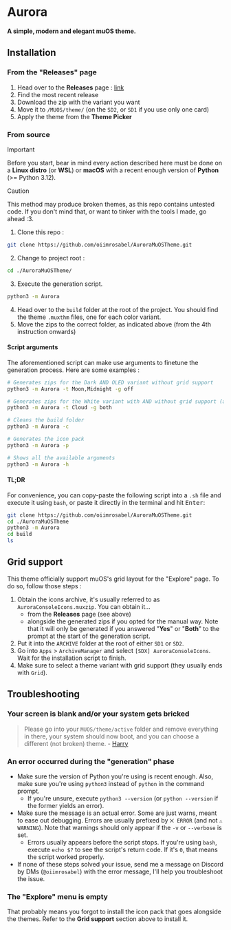 # Aurora

**A simple, modern and elegant muOS theme.**

## Installation

### From the "Releases" page

1. Head over to the **Releases** page : [link](https://github.com/oiimrosabel/AuroraMuOSTheme/releases)
2. Find the most recent release
3. Download the zip with the variant you want
4. Move it to `/MUOS/theme/` (on the `SD2`, or `SD1` if you use only one card)
5. Apply the theme from the **Theme Picker**

### From source

> [!IMPORTANT]
> Before you start, bear in mind every action described here must be done on a **Linux distro** (or **WSL**) or **macOS** with a recent enough version of **Python** (>= Python 3.12).

> [!CAUTION]
> This method may produce broken themes, as this repo contains untested code. If you don't mind that, or want to tinker with the tools I made, go ahead :3.

1. Clone this repo :

```bash
git clone https://github.com/oiimrosabel/AuroraMuOSTheme.git
```

2. Change to project root :

```bash
cd ./AuroraMuOSTheme/
```

3. Execute the generation script.

```bash
python3 -m Aurora
```

4. Head over to the `build` folder at the root of the project. You should find the theme `.muxthm` files, one for each
   color variant.
5. Move the zips to the correct folder, as indicated above (from the 4th instruction onwards)

#### Script arguments

The aforementioned script can make use arguments to finetune the generation process.
Here are some examples :

```bash
# Generates zips for the Dark AND OLED variant without grid support
python3 -m Aurora -t Moon,Midnight -g off

# Generates zips for the White variant with AND without grid support (also generates the icon pack)
python3 -m Aurora -t Cloud -g both

# Cleans the build folder
python3 -m Aurora -c 

# Generates the icon pack
python3 -m Aurora -p

# Shows all the available arguments
python3 -m Aurora -h
```

#### TL;DR

For convenience, you can copy-paste the following script into a `.sh` file and execute it using `bash`, or paste it
directly in the terminal and hit <kbd>Enter</kbd>:

```bash
git clone https://github.com/oiimrosabel/AuroraMuOSTheme.git
cd ./AuroraMuOSTheme
python3 -m Aurora
cd build
ls
```

## Grid support

This theme officially support muOS's grid layout for the "Explore" page. To do so, follow those steps :

1. Obtain the icons archive, it's usually referred to as `AuroraConsoleIcons.muxzip`. You can obtain it...
    * from the **Releases** page (see above)
    * alongside the generated zips if you opted for the manual way. Note that it will only be generated if you
      answered "**Yes**" or "**Both**" to the prompt at the start of the generation script.
2. Put it into the `ARCHIVE` folder at the root of either `SD1` or `SD2`.
3. Go into `Apps` > `ArchiveManager` and select `[SDX] AuroraConsoleIcons`. Wait for the installation script to finish.
4. Make sure to select a theme variant with grid support (they usually ends with `Grid`).

## Troubleshooting

### Your screen is blank and/or your system gets bricked

> Please go into your `MUOS/theme/active` folder and remove everything in there, your system should now boot, and you
> can choose a different (not broken) theme. - [Harry](https://hmcneill46.github.io/muOS-MinUIfied-Theme-Generator/)

### An error occurred during the "generation" phase

- Make sure the version of Python you're using is recent enough. Also, make sure you're using `python3` instead of
  `python` in the command prompt.
    - If you're unsure, execute `python3 --version` (or `python --version` if the former yields an error).
- Make sure the message is an actual error. Some are just warns, meant to ease out debugging. Errors are usually
  prefixed by `⨉ ERROR` (and not `⚠ WARNING`). Note that warnings should only appear if the `-v` or `--verbose` is set.
    - Errors usually appears before the script stops. If you're using `bash`, execute `echo $?` to see the script's
      return code. If it's `0`, that means the script worked properly.
- If none of these steps solved your issue, send me a message on Discord by DMs (`@oiimrosabel`) with the error message,
  I'll help you troubleshoot the issue.

### The "Explore" menu is empty

That probably means you forgot to install the icon pack that goes alongside the themes. Refer to the **Grid support**
section above to install it.